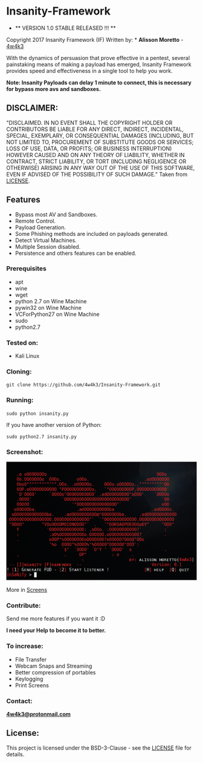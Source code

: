 # Insanity-Framework

* **  VERSION 1.0 STABLE RELEASED !!! **

Copyright 2017 Insanity Framework (IF)
Written by: * **Alisson Moretto** - [4w4k3](https://github.com/4w4k3)

With the dynamics of persuasion that prove effective in a pentest, several painstaking means of making a payload has emerged, Insanity Framework provides speed and effectiveness in a single tool to help you work.

**Note: Insanity Payloads can delay 1 minute to connect, this is necessary for bypass more avs and sandboxes.**

## DISCLAIMER: 

"DISCLAIMED. IN NO EVENT SHALL THE COPYRIGHT HOLDER OR CONTRIBUTORS BE LIABLE
FOR ANY DIRECT, INDIRECT, INCIDENTAL, SPECIAL, EXEMPLARY, OR CONSEQUENTIAL
DAMAGES (INCLUDING, BUT NOT LIMITED TO, PROCUREMENT OF SUBSTITUTE GOODS OR
SERVICES; LOSS OF USE, DATA, OR PROFITS; OR BUSINESS INTERRUPTION) HOWEVER
CAUSED AND ON ANY THEORY OF LIABILITY, WHETHER IN CONTRACT, STRICT LIABILITY,
OR TORT (INCLUDING NEGLIGENCE OR OTHERWISE) ARISING IN ANY WAY OUT OF THE USE
OF THIS SOFTWARE, EVEN IF ADVISED OF THE POSSIBILITY OF SUCH DAMAGE."
Taken from [LICENSE](LICENSE).

## Features 

- Bypass most AV and Sandboxes.
- Remote Control.
- Payload Generation.
- Some Phishing methods are included on payloads generated.
- Detect Virtual Machines.
- Multiple Session disabled.
- Persistence and others features can be enabled.

### Prerequisites

* apt
* wine
* wget
* python 2.7 on Wine Machine
* pywin32 on Wine Machine
* VCForPython27 on Wine Machine
* sudo
* python2.7

### Tested on:

* Kali Linux

### Cloning:
```
git clone https://github.com/4w4k3/Insanity-Framework.git
```

### Running:
```
sudo python insanity.py
```

If you have another version of Python:

```
sudo python2.7 insanity.py
```

### Screenshot:
![Shot](https://github.com/4w4k3/Insanity-Framework/blob/master/Screens/shot.png)

More in [Screens](Screens)

### Contribute:
Send me more features if you want it :D

**I need your Help to become it to better.**

### To increase:
- File Transfer
- Webcam Snaps and Streaming
- Better compression of portables
- Keylogging
- Print Screens

### Contact:
**4w4k3@protonmail.com**

## License:

This project is licensed under the BSD-3-Clause - see the [LICENSE](LICENSE) file for details.
